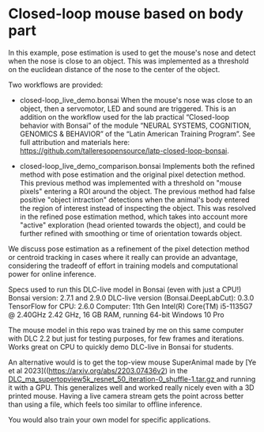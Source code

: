 # Closed-loop mouse based on body part

In this example, pose estimation is used to get the mouse's nose and detect when the nose is close to an object. This was implemented as a threshold on the euclidean distance of the nose to the center of the object.

Two workflows are provided:
- closed-loop_live_demo.bonsai
When the mouse's nose was close to an object, then a servomotor, LED and sound are triggered.
This is an addition on the workflow used for the lab practical “Closed-loop behavior with Bonsai” of the module “NEURAL SYSTEMS, COGNITION, GENOMICS & BEHAVIOR” of the “Latin American Training Program”. See full attribution and materials here: https://github.com/talleresopensource/latp-closed-loop-bonsai.

- closed-loop_live_demo_comparison.bonsai
Implements both the refined method with pose estimation and the original pixel detection method. This previous method was implemented with a threshold on "mouse pixels" entering a ROI around the object.
The previous method had false positive "object intraction" detections when the animal's body entered the region of interest instead of inspecting the object. This was resolved in the refined pose estimation method, which takes into account more "active" exploration (head oriented towards the object), and could be further refined with smoothing or time of orientation towards object.

We discuss pose estimation as a refinement of the pixel detection method or centroid tracking in cases where it really can provide an advantage, considering the tradeoff of effort in training models and computational power for online inference.

Specs used to run this DLC-live model in Bonsai (even with just a CPU!)
Bonsai version: 2.7.1 and 2.9.0
DLC-live version (Bonsai.DeepLabCut): 0.3.0
TensorFlow for CPU: 2.6.0
Computer: 11th Gen Intel(R) Core(TM) i5-1135G7 @ 2.40GHz   2.42 GHz, 16 GB RAM, running 64-bit Windows 10 Pro

The mouse model in this repo was trained by me on this same computer with DLC 2.2 but just for testing purposes, for few frames and iterations. Works great on CPU to quickly demo DLC-live in Bonsai for students.

An alternative would is to get the top-view mouse SuperAnimal made by [Ye et al 2023]((https://arxiv.org/abs/2203.07436v2) in the [DLC_ma_supertopview5k_resnet_50_iteration-0_shuffle-1.tar.gz
]([url](https://huggingface.co/mwmathis/DeepLabCutModelZoo-SuperAnimal-TopViewMouse/tree/main)) and running it with a GPU. This generalizes well and worked really nicely even with a 3D printed mouse. Having a live camera stream gets the point across better than using a file, which feels too similar to offline inference.

You would also train your own model for specific applications.
